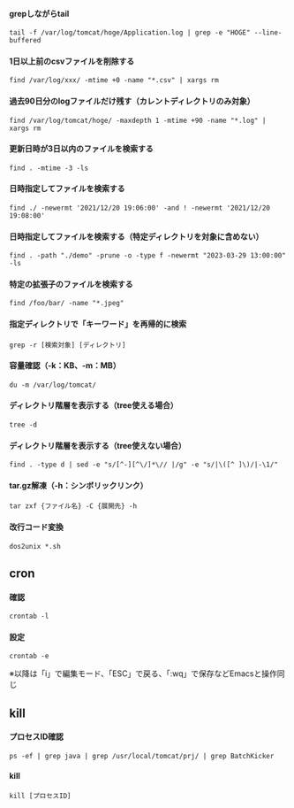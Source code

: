 #### grepしながらtail
```
tail -f /var/log/tomcat/hoge/Application.log | grep -e "HOGE" --line-buffered
```
#### 1日以上前のcsvファイルを削除する
```
find /var/log/xxx/ -mtime +0 -name "*.csv" | xargs rm
```
#### 過去90日分のlogファイルだけ残す（カレントディレクトリのみ対象）
```
find /var/log/tomcat/hoge/ -maxdepth 1 -mtime +90 -name "*.log" | xargs rm
```
#### 更新日時が3日以内のファイルを検索する
```
find . -mtime -3 -ls
```
#### 日時指定してファイルを検索する  
```
find ./ -newermt '2021/12/20 19:06:00' -and ! -newermt '2021/12/20 19:08:00'
```
#### 日時指定してファイルを検索する（特定ディレクトリを対象に含めない）
```
find . -path "./demo" -prune -o -type f -newermt "2023-03-29 13:00:00" -ls
```

#### 特定の拡張子のファイルを検索する  
```
find /foo/bar/ -name "*.jpeg"
```

#### 指定ディレクトリで「キーワード」を再帰的に検索
```
grep -r [検索対象] [ディレクトリ]
```

#### 容量確認（-k：KB、-m：MB）
```
du -m /var/log/tomcat/
```

#### ディレクトリ階層を表示する（tree使える場合）
```
tree -d
```

#### ディレクトリ階層を表示する（tree使えない場合）
```
find . -type d | sed -e "s/[^-][^\/]*\// |/g" -e "s/|\([^ ]\)/|-\1/"
```

#### tar.gz解凍（-h：シンボリックリンク）
```
tar zxf {ファイル名} -C {展開先} -h
```

#### 改行コード変換
```
dos2unix *.sh
```

## cron
#### 確認
```
crontab -l
```

#### 設定
```
crontab -e
```
※以降は「i」で編集モード、「ESC」で戻る、「:wq」で保存などEmacsと操作同じ  

## kill
#### プロセスID確認
```
ps -ef | grep java | grep /usr/local/tomcat/prj/ | grep BatchKicker
```

#### kill
```
kill [プロセスID]
```
